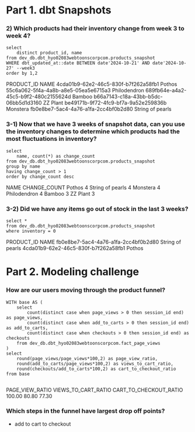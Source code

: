 # Part 1. dbt Snapshots

### 2) Which products had their inventory change from week 3 to week 4? 
```
select 
    distinct product_id, name
from dev_db.dbt_hyo02083webtoonscorpcom.products_snapshot
WHERE dbt_updated_at::date BETWEEN date'2024-10-21' AND date'2024-10-27' --week3
order by 1,2
```

PRODUCT_ID	NAME
4cda01b9-62e2-46c5-830f-b7f262a58fb1	Pothos
55c6a062-5f4a-4a8b-a8e5-05ea5e6715a3	Philodendron
689fb64e-a4a2-45c5-b9f2-480c2155624d	Bamboo
b66a7143-c18a-43bb-b5dc-06bb5d1d3160	ZZ Plant
be49171b-9f72-4fc9-bf7a-9a52e259836b	Monstera
fb0e8be7-5ac4-4a76-a1fa-2cc4bf0b2d80	String of pearls


### 3-1) Now that we have 3 weeks of snapshot data, can you use the inventory changes to determine which products had the most fluctuations in inventory? 


```
select
    name, count(*) as change_count
from dev_db.dbt_hyo02083webtoonscorpcom.products_snapshot
group by name
having change_count > 1
order by change_count desc
```

NAME	CHANGE_COUNT
Pothos	4
String of pearls	4
Monstera	4
Philodendron	4
Bamboo	3
ZZ Plant	3


### 3-2) Did we have any items go out of stock in the last 3 weeks? 
```
select * 
from dev_db.dbt_hyo02083webtoonscorpcom.products_snapshot
where inventory = 0
```

PRODUCT_ID	NAME
fb0e8be7-5ac4-4a76-a1fa-2cc4bf0b2d80	String of pearls
4cda01b9-62e2-46c5-830f-b7f262a58fb1	Pothos



# Part 2. Modeling challenge

### How are our users moving through the product funnel?
``` 
WITH base AS (
    select 
        count(distinct case when page_views > 0 then session_id end) as page_views,
        count(distinct case when add_to_carts > 0 then session_id end) as add_to_carts,
        count(distinct case when checkouts > 0 then session_id end) as checkouts
    from dev_db.dbt_hyo02083webtoonscorpcom.fact_page_views
)
select
    round(page_views/page_views*100,2) as page_view_ratio,
    round(add_to_carts/page_views*100,2) as views_to_cart_ratio,
    round(checkouts/add_to_carts*100,2) as cart_to_checkout_ratio
from base


```
PAGE_VIEW_RATIO	VIEWS_TO_CART_RATIO	CART_TO_CHECKOUT_RATIO
100.00	80.80	77.30


### Which steps in the funnel have largest drop off points?
- add to cart to checkout



